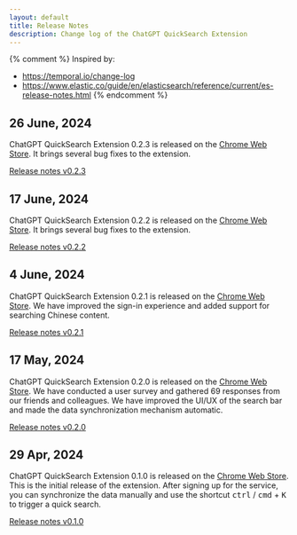 ```yaml
---
layout: default
title: Release Notes
description: Change log of the ChatGPT QuickSearch Extension
---
```


{% comment %}
Inspired by:
  * https://temporal.io/change-log
  * https://www.elastic.co/guide/en/elasticsearch/reference/current/es-release-notes.html
{% endcomment %}

## 26 June, 2024

ChatGPT QuickSearch Extension 0.2.3 is released on the [Chrome Web Store][cws]. It brings several bug fixes to the extension.

[Release notes v0.2.3](0.2.3)

## 17 June, 2024

ChatGPT QuickSearch Extension 0.2.2 is released on the [Chrome Web Store][cws]. It brings several bug fixes to the extension.

[Release notes v0.2.2](0.2.2)

## 4 June, 2024

ChatGPT QuickSearch Extension 0.2.1 is released on the [Chrome Web Store][cws]. We have improved the sign-in experience and added support for searching Chinese content.

[Release notes v0.2.1](0.2.1)

## 17 May, 2024

ChatGPT QuickSearch Extension 0.2.0 is released on the [Chrome Web Store][cws]. We have conducted a user survey and gathered 69 responses from our friends and colleagues. We have improved the UI/UX of the search bar and made the data synchronization mechanism automatic.

[Release notes v0.2.0](0.2.0)

## 29 Apr, 2024

ChatGPT QuickSearch Extension 0.1.0 is released on the [Chrome Web Store][cws]. This is the initial release of the extension. After signing up for the service, you can synchronize the data manually and use the shortcut <kbd>ctrl</kbd> / <kbd>cmd</kbd> + <kbd>K</kbd> to trigger a quick search.

[Release notes v0.1.0](0.1.0)

[cws]: https://chromewebstore.google.com/detail/chatgpt-quicksearch/jclniokkhcjpgfijopjahldoepdikcko
